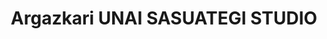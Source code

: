 ---
title: "Argazkari UNAI SASUATEGI STUDIO"
url: /amorebieta-etxano/argazkari-unai-sasuategi-studio/
shop: foto
---